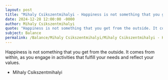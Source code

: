 ```yaml
---
layout: post
title: "Mihaly Csikszentmihalyi - Happiness is not something that you get"
date: 2024-12-28 12:00:00 -0000
author: Mihaly Csikszentmihalyi
quote: "Happiness is not something that you get from the outside. It comes from within, as you engage in activities that fulfill your needs and reflect your values."
subject: Balance
permalink: /Balance/Mihaly Csikszentmihalyi/Mihaly Csikszentmihalyi - Happiness is not something that you get
---
```


Happiness is not something that you get from the outside. It comes from within, as you engage in activities that fulfill your needs and reflect your values.

- Mihaly Csikszentmihalyi
